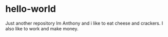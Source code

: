 # hello-world
Just another repository
Im Anthony and i like to eat cheese and crackers. I also like to work and make money.

